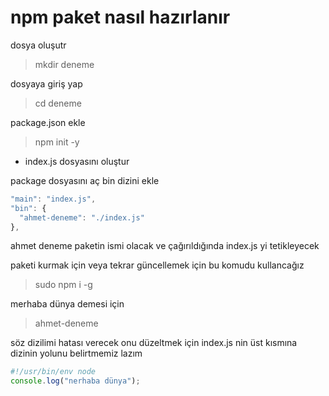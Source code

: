 # npm paket nasıl hazırlanır
dosya oluşutr
> mkdir deneme

dosyaya giriş yap
> cd deneme


package.json ekle
> npm init -y


* index.js dosyasını oluştur

package dosyasını aç bin dizini ekle
```js
"main": "index.js",
"bin": {
  "ahmet-deneme": "./index.js"
},
```


ahmet deneme paketin ismi olacak ve çağırıldığında index.js yi tetikleyecek


paketi kurmak için veya tekrar güncellemek için bu komudu kullancağız
> sudo npm i -g

merhaba dünya demesi için
> ahmet-deneme

söz dizilimi hatası verecek onu düzeltmek için index.js nin üst kısmına dizinin yolunu belirtmemiz lazım

```js
#!/usr/bin/env node
console.log("nerhaba dünya");
```
